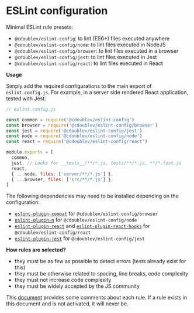 
# ESLint configuration

Minimal ESLint rule presets:

  - `@cdoublev/eslint-config`: to lint (ES6+) files executed anywhere
  - `@cdoublev/eslint-config/node`: to lint files executed in NodeJS
  - `@cdoublev/eslint-config/browser`: to lint files executed in a browser
  - `@cdoublev/eslint-config/jest`: to lint files executed in Jest
  - `@cdoublev/eslint-config/react`: to lint files executed in React

**Usage**

Simply add the required configurations to the main export of `eslint.config.js`. For example, in a server side rendered React application, tested with Jest:

```js
// eslint.config.js

const common = require('@cdoublev/eslint-config')
const browser = require('@cdoublev/eslint-config/browser')
const jest = require('@cdoublev/eslint-config/jest')
const node = require('@cdoublev/eslint-config/node')
const react = require('@cdoublev/eslint-config/react')

module.exports = [
  common,
  jest, // Looks for __tests__/**/*.js, tests/**/*.js, **/*.test.js
  react,
  { ...node, files: ['server/**/*.js'] },
  { ...browser, files: ['src/**/*.js'] },
]
```

The following dependencies may need to be installed depending on the configuration:

  - [`eslint-plugin-compat`](https://github.com/amilajack/eslint-plugin-compat) for `@cdoublev/eslint-config/browser`
  - [`eslint-plugin-n`](https://github.com/eslint-community/eslint-plugin-n) for `@cdoublev/eslint-config/node`
  - [`eslint-plugin-react`](https://github.com/yannickcr/eslint-plugin-react) and [`eslint-plugin-react-hooks`](https://reactjs.org/docs/hooks-rules.html#eslint-plugin) for `@cdoublev/eslint-config/react`
  - [`eslint-plugin-jest`](https://github.com/jest-community/eslint-plugin-jest) for `@cdoublev/eslint-config/jest`

**How rules are selected?**

  - they must be as few as possible to detect errors (tests already exist for this)
  - they must be otherwise related to spacing, line breaks, code complexity
  - they must not increase code complexity
  - they must be widely accepted by the JS community

This [document](https://docs.google.com/spreadsheets/d/1yPd3sRYB1A81YxMk06ckDMLhZgFYyO66Z0gIVhITBgQ/) provides some comments about each rule. If a rule exists in this document and is not activated, it will never be.
